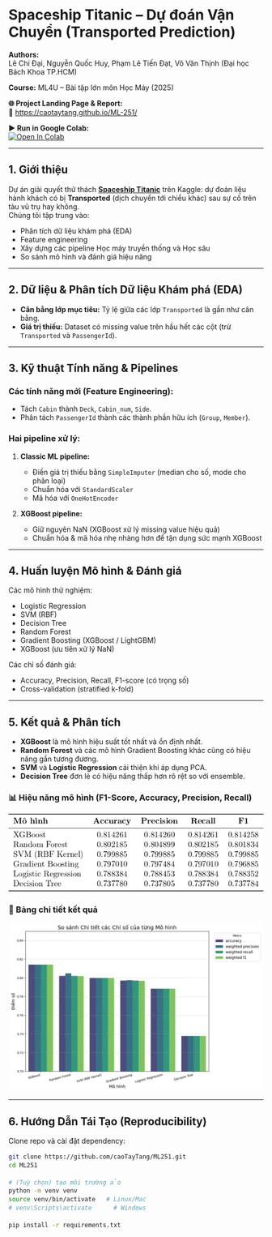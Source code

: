 # Spaceship Titanic – Dự đoán Vận Chuyển (Transported Prediction)

**Authors:**  
Lê Chí Đại, Nguyễn Quốc Huy, Phạm Lê Tiến Đạt, Võ Văn Thịnh (Đại học Bách Khoa TP.HCM)

**Course:** ML4U – Bài tập lớn môn Học Máy (2025)

**🌐 Project Landing Page & Report:**  
🔗 https://caotaytang.github.io/ML-251/

**▶️ Run in Google Colab:**  
[![Open In Colab](https://colab.research.google.com/assets/colab-badge.svg)](https://colab.research.google.com/drive/1NNmRjgSI6SE14mwKW55yWsWSvvfLDNwm#scrollTo=3ji5yAbSGA28)

---

## 1. Giới thiệu

Dự án giải quyết thử thách **[Spaceship Titanic](https://www.kaggle.com/competitions/spaceship-titanic)** trên Kaggle: dự đoán liệu hành khách có bị **Transported** (dịch chuyển tới chiều khác) sau sự cố trên tàu vũ trụ hay không.  
Chúng tôi tập trung vào:

- Phân tích dữ liệu khám phá (EDA)  
- Feature engineering  
- Xây dựng các pipeline Học máy truyền thống và Học sâu  
- So sánh mô hình và đánh giá hiệu năng  

---

## 2. Dữ liệu & Phân tích Dữ liệu Khám phá (EDA)

- **Cân bằng lớp mục tiêu:** Tỷ lệ giữa các lớp `Transported` là gần như cân bằng.  
- **Giá trị thiếu:** Dataset có missing value trên hầu hết các cột (trừ `Transported` và `PassengerId`).  

---

## 3. Kỹ thuật Tính năng & Pipelines

### Các tính năng mới (Feature Engineering):
- Tách `Cabin` thành `Deck`, `Cabin_num`, `Side`.  
- Phân tách `PassengerId` thành các thành phần hữu ích (`Group`, `Member`).  

### Hai pipeline xử lý:
1. **Classic ML pipeline:**  
   - Điền giá trị thiếu bằng `SimpleImputer` (median cho số, mode cho phân loại)  
   - Chuẩn hóa với `StandardScaler`  
   - Mã hóa với `OneHotEncoder`  

2. **XGBoost pipeline:**  
   - Giữ nguyên NaN (XGBoost xử lý missing value hiệu quả)  
   - Chuẩn hóa & mã hóa nhẹ nhàng hơn để tận dụng sức mạnh XGBoost  

---

## 4. Huấn luyện Mô hình & Đánh giá

Các mô hình thử nghiệm:  
- Logistic Regression  
- SVM (RBF)  
- Decision Tree  
- Random Forest  
- Gradient Boosting (XGBoost / LightGBM)  
- XGBoost (ưu tiên xử lý NaN)  

Các chỉ số đánh giá:  
- Accuracy, Precision, Recall, F1-score (có trọng số)  
- Cross-validation (stratified k-fold)  

---

## 5. Kết quả & Phân tích

- **XGBoost** là mô hình hiệu suất tốt nhất và ổn định nhất.  
- **Random Forest** và các mô hình Gradient Boosting khác cũng có hiệu năng gần tương đương.  
- **SVM** và **Logistic Regression** cải thiện khi áp dụng PCA.  
- **Decision Tree** đơn lẻ có hiệu năng thấp hơn rõ rệt so với ensemble.  

### 📊 Hiệu năng mô hình (F1-Score, Accuracy, Precision, Recall)

<p align="center">
  <img src="doc/experiment.png" alt="So sánh hiệu năng các mô hình" width="600"/>
</p>

### 📑 Bảng chi tiết kết quả

<p align="center">
  <img src="doc/detail_score.png" alt="Bảng chi tiết Accuracy, Precision, Recall, F1" width="500"/>
</p>


---

## 6. Hướng Dẫn Tái Tạo (Reproducibility)

Clone repo và cài đặt dependency:
```bash
git clone https://github.com/caoTayTang/ML251.git
cd ML251

# (Tuỳ chọn) tạo môi trường ảo
python -m venv venv
source venv/bin/activate   # Linux/Mac
# venv\Scripts\activate      # Windows

pip install -r requirements.txt
```